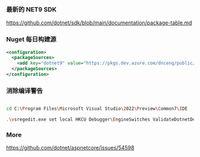 ﻿### 最新的 NET9 SDK

https://github.com/dotnet/sdk/blob/main/documentation/package-table.md

### Nuget 每日构建源

```xml
<configuration>
  <packageSources>
    <add key="dotnet9" value="https://pkgs.dev.azure.com/dnceng/public/_packaging/dotnet9/nuget/v3/index.json" />
  </packageSources>
</configuration>
```

### 消除编译警告

```bash

cd C:\Program Files\Microsoft Visual Studio\2022\Preview\Common7\IDE

.\vsregedit.exe set local HKCU Debugger\EngineSwitches ValidateDotnetDebugLibSignatures dword 0
```

### More

https://github.com/dotnet/aspnetcore/issues/54598